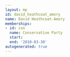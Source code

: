 ```yaml
---
layout: mp
id: david_heathcoat_amory
name: David Heathcoat-Amory
memberships:
- id: con
  name: Conservative Party
  start: 
  end: '2010-03-30'
autogenerated: true
---
```

